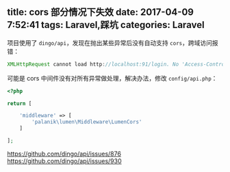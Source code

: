 title: cors 部分情况下失效
date:  2017-04-09 7:52:41
tags: Laravel,踩坑
categories: Laravel
---

项目使用了 `dingo/api`，发现在抛出某些异常后没有自动支持 `cors`，跨域访问报错：
```javascript
XMLHttpRequest cannot load http://localhost:91/login. No 'Access-Control-Allow-Origin' header is present on the requested resource. Origin 'http://localhost:4200' is therefore not allowed access.
```
可能是 cors 中间件没有对所有异常做处理，解决办法，修改 `config/api.php`：

```php
<?php

return [

    'middleware' => [
        'palanik\lumen\Middleware\LumenCors'
    ]

];
```

https://github.com/dingo/api/issues/876
https://github.com/dingo/api/issues/930
